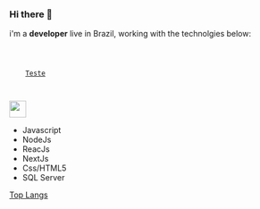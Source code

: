 ### Hi there 👋

i'm a **developer** live in Brazil, working with the technolgies below:

<code>
  <div style="color:blue">
    <a href="https://www.facebook.com">Teste</a>
  </div>

</code>
<img width="30px" heigth="30px" src="https://github.com/rafcez/assets/blob/master/socialMedia/facebook.png"></img>

- Javascript
- NodeJs
- ReacJs
- NextJs
- Css/HTML5
- SQL Server


[Top Langs](https://github-readme-stats.vercel.app/api/top-langs/?username=rafcez&theme=tokyonight)

<!--
**rafcez/rafcez** is a ✨ _special_ ✨ repository because its `README.md` (this file) appears on your GitHub profile.

Here are some ideas to get you started:

- 🔭 I’m currently working on ...
- 🌱 I’m currently learning ...
- 👯 I’m looking to collaborate on ...
- 🤔 I’m looking for help with ...
- 💬 Ask me about ...
- 📫 How to reach me: ...
- 😄 Pronouns: ...
- ⚡ Fun fact: ...
-->
